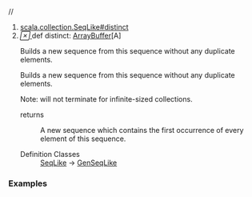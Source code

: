 //
<ol>
<li><a href="https://www.scala-lang.org/api/2.12.3/scala/collection/mutable/ArrayBuffer.html#distinct:Repr">scala.collection.SeqLike#distinct</a></li>
<li name="scala.collection.SeqLike#distinct" visbl="pub" class="indented0 " data-isabs="false" fullcomment="yes" group="Ungrouped"> <a id="distinct:Repr"></a><a id="distinct:ArrayBuffer[A]"></a> <span class="permalink"> <a href="../../../scala/collection/mutable/ArrayBuffer.html#distinct:Repr" title="Permalink"> <i class="material-icons"></i> </a> </span> <span class="modifier_kind"> <span class="modifier"></span> <span class="kind">def</span> </span> <span class="symbol"> <span class="name">distinct</span><span class="result">: <a href="" class="extype" name="scala.collection.mutable.ArrayBuffer">ArrayBuffer</a>[<span class="extype" name="scala.collection.mutable.ArrayBuffer.A">A</span>]</span> </span> <p class="shortcomment cmt">Builds a new sequence from this sequence without any duplicate elements.</p>
 <div class="fullcomment">
  <div class="comment cmt">
   <p>Builds a new sequence from this sequence without any duplicate elements.</p>
   <p> Note: will not terminate for infinite-sized collections.</p>
  </div>
  <dl class="paramcmts block">
   <dt>
    returns
   </dt>
   <dd class="cmt">
    <p>A new sequence which contains the first occurrence of every element of this sequence.</p>
   </dd>
  </dl>
  <dl class="attributes block"> 
   <dt>
    Definition Classes
   </dt>
   <dd>
    <a href="../SeqLike.html" class="extype" name="scala.collection.SeqLike">SeqLike</a> → 
    <a href="../GenSeqLike.html" class="extype" name="scala.collection.GenSeqLike">GenSeqLike</a>
   </dd>
  </dl>
 </div> </li>
        </ol>


### Examples















